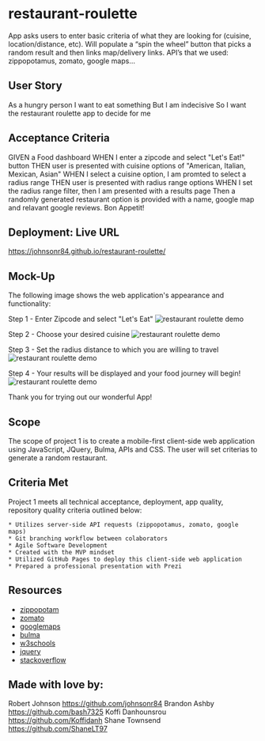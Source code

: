 # restaurant-roulette
App asks users to enter basic criteria of what they are looking for (cuisine, location/distance, etc).  Will populate a “spin the wheel” button that picks a random result and then links map/delivery links.  API’s that we used: zippopotamus, zomato, google maps…

## User Story


As a hungry person
I want to eat something
But I am indecisive
So I want the restaurant roulette app to decide for me


## Acceptance Criteria


GIVEN a Food dashboard 
WHEN I enter a zipcode and select "Let's Eat!" button
THEN user is presented with cuisine options of "American, Italian, Mexican, Asian"
WHEN I select a cuisine option, I am promted to select a radius range
THEN user is presented with radius range options
WHEN I set the radius range filter, then I am presented with a results page
Then a randomly generated restaurant option is provided with a name, google map and relavant google reviews.
Bon Appetit!

## Deployment: Live URL

<https://johnsonr84.github.io/restaurant-roulette/>

## Mock-Up

The following image shows the web application's appearance and functionality:

Step 1 - Enter Zipcode and select "Let's Eat"
![restaurant roulette demo](./css/demo1.png)

Step 2 - Choose your desired cuisine
![restaurant roulette demo](./css/demo2.png)

Step 3 - Set the radius distance to which you are willing to travel
![restaurant roulette demo](./css/demo3.png)

Step 4 - Your results will be displayed and your food journey will begin!
![restaurant roulette demo](./css/demo4.png)

Thank you for trying out our wonderful App!

## Scope


The scope of project 1 is to create a mobile-first client-side web application using JavaScript, JQuery, Bulma, APIs and CSS. The user will set criterias to generate a random restaurant.


## Criteria Met


Project 1 meets all technical acceptance, deployment, app quality, repository quality criteria outlined below:

    * Utilizes server-side API requests (zippopotamus, zomato, google maps) 
    * Git branching workflow between colaborators
    * Agile Software Development
    * Created with the MVP mindset
    * Utilized GitHub Pages to deploy this client-side web application 
    * Prepared a professional presentation with Prezi

## Resources
* [zippopotam](https://www.zippopotam.us/)
* [zomato](https://developers.zomato.com/api)
* [googlemaps](https://developers.google.com/maps)
* [bulma](https://bulma.io/)
* [w3schools](https://www.w3schools.com/)
* [jquery](https://jquery.com/)
* [stackoverflow](https://stackoverflow.com/)


## Made with love by:

Robert Johnson
<https://github.com/johnsonr84>
Brandon Ashby
<https://github.com/bash7325>
Koffi Danhounsrou
<https://github.com/Koffidanh>
Shane Townsend
<https://github.com/ShaneLT97>
